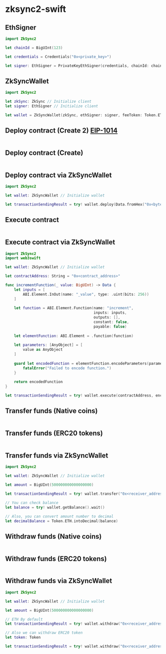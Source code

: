 # zksync2-swift

## EthSigner

```swift
import ZkSync2

let chainId = BigUInt(123)

let credentials = Credentials("0x<private_key>")

let signer: EthSigner = PrivateKeyEthSigner(credentials, chainId: chainId)
```

## ZkSyncWallet

```swift
import ZkSync2

let zkSync: ZkSync // Initialize client
let signer: EthSigner // Initialize client

let wallet = ZkSyncWallet(zkSync, ethSigner: signer, feeToken: Token.ETH)
```

## Deploy contract (Create 2) [EIP-1014](https://eips.ethereum.org/EIPS/eip-1014)

```swift

```

## Deploy contract (Create)

```swift

```

## Deploy contract via ZkSyncWallet

```swift
import ZkSync2

let wallet: ZkSyncWallet // Initialize wallet

let transactionSendingResult = try! wallet.deploy(Data.fromHex("0x<bytecode_of_the_contract>")!).wait()
```

## Execute contract

```swift

```

## Execute contract via ZkSyncWallet

```swift
import ZkSync2
import web3swift

let wallet: ZkSyncWallet // Initialize wallet

let contractAddress: String = "0x<contract_address>"

func incrementFunction(_ value: BigUInt) -> Data {
    let inputs = [
        ABI.Element.InOut(name: "_value", type: .uint(bits: 256))
    ]
    
    let function = ABI.Element.Function(name: "increment",
                                        inputs: inputs,
                                        outputs: [],
                                        constant: false,
                                        payable: false)
    
    let elementFunction: ABI.Element = .function(function)
    
    let parameters: [AnyObject] = [
        value as AnyObject
    ]
    
    guard let encodedFunction = elementFunction.encodeParameters(parameters) else {
        fatalError("Failed to encode function.")
    }
    
    return encodedFunction
}

let transactionSendingResult = try! wallet.execute(contractAddress, encodedFunction: incrementFunction(BigUInt.zero)).wait()
```

## Transfer funds (Native coins)

```swift

```

## Transfer funds (ERC20 tokens)

```swift

```

## Transfer funds via ZkSyncWallet

```swift
import ZkSync2

let wallet: ZkSyncWallet // Initialize wallet

let amount = BigUInt(500000000000000000)

let transactionSendingResult = try! wallet.transfer("0x<receiver_address>", amount: amount).wait()

// You can check balance
let balance = try! wallet.getBalance().wait()

// Also, you can convert amount number to decimal
let decimalBalance = Token.ETH.intoDecimal(balance)
```

## Withdraw funds (Native coins)

```swift

```

## Withdraw funds (ERC20 tokens)

```swift

```

## Withdraw funds via ZkSyncWallet

```swift
import ZkSync2

let wallet: ZkSyncWallet // Initialize wallet

let amount = BigUInt(500000000000000000)

// ETH By default
let transactionSendingResult = try! wallet.withdraw("0x<receiver_address>", amount: amount).wait()

// Also we can withdraw ERC20 token
let token: Token

let transactionSendingResult = try! wallet.withdraw("0x<receiver_address>", amount: amount, token: token).wait()
```
